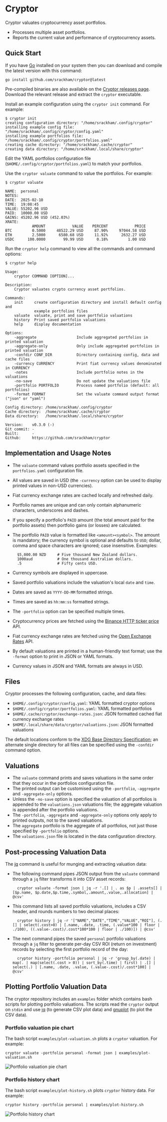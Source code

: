 # Cryptor

Cryptor valuates cryptocurrency asset portfolios.

-   Processes multiple asset portfolios.
-   Reports the current value and performance of cryptocurrency assets.

## Quick Start

If you have [Go](https://go.dev/) installed on your
system then you can download and compile the latest version with this command:

    go install github.com/srackham/cryptor@latest

Pre-compiled binaries are also available on the
[Cryptor releases page](https://github.com/srackham/cryptor/releases).
Download the relevant release and extract the `cryptor` executable.

Install an example configuration using the `cryptor init` command. For example:

```
$ cryptor init
creating configuration directory: "/home/srackham/.config/cryptor"
installing example config file: "/home/srackham/.config/cryptor/config.yaml"
installing example portfolios file: "/home/srackham/.config/cryptor/portfolios.yaml"
creating cache directory: "/home/srackham/.cache/cryptor"
creating data directory: "/home/srackham/.local/share/cryptor"
```

Edit the YAML portfolios configuration file (`$HOME/.config/cryptor/portfolios.yaml`) to match your portfolios.

Use the `cryptor valuate` command to value the portfolios. For example:

```
$ cryptor valuate

NAME:  personal
NOTES:
DATE:  2025-02-10
TIME:  19:08:45
VALUE: 55202.96 USD
PAID:  10000.00 USD
GAINS: 45202.96 USD (452.03%)
XRATE:
            AMOUNT            VALUE    PERCENT            PRICE
BTC         0.5000     48522.29 USD     87.90%     97044.58 USD
ETH         2.5000      6580.68 USD     11.92%      2632.27 USD
USDC      100.0000        99.99 USD      0.18%         1.00 USD
```

Run the `cryptor help` command to view all the commands and command options:

```
$ cryptor help

Usage:
    cryptor COMMAND [OPTION]...

Description:
    Cryptor valuates crypto currency asset portfolios.

Commands:
    init     create configuration directory and install default config and
             example portfolios files
    valuate  valuate, print and save portfolio valuations
    history  Print saved portfolio valuations
    help     display documentation

Options:
    -aggregate                  Include aggregated portfolios in printed valuation
    -aggregate-only             Only include aggregated portfolios in printed valuation
    -confdir CONF_DIR           Directory containing config, data and cache files
    -currency CURRENCY          Print fiat currency values denominated in CURRENCY
    -notes                      Include portfolio notes in the valuations
    -no-save                    Do not update the valuations file
    -portfolio PORTFOLIO        Process named portfolio (default: all portfolios)
    -format FORMAT              Set the valuate command output format ("json" or "yaml")

Config directory: /home/srackham/.config/cryptor
Cache directory:  /home/srackham/.cache/cryptor
Data directory:   /home/srackham/.local/share/cryptor

Version:    v0.3.0 (-)
Git commit: -
Built:      -
Github:     https://github.com/srackham/cryptor
```

## Implementation and Usage Notes

-   The `valuate` command values portfolio assets specified in the `portfolios.yaml` configuration file.
-   All values are saved in USD (the `-currency` option can be used to display printed values in non-USD currencies).
-   Fiat currency exchange rates are cached locally and refreshed daily.
-   Portfolio names are unique and can only contain alphanumeric characters, underscores and dashes.
-   If you specify a portfolio's `PAID` amount (the total amount paid for the portfolio assets) then portfolio gains (or losses) are calculated.
-   The portfolio `PAID` value is formatted like `<amount><symbol>`. The amount is mandatory; the currency symbol is optional and defaults to `USD`; dollar, comma and space characters are ignored; case insensitive. Examples:

          $5,000.00 NZD     # Five thousand New Zealand dollars.
          1000aud           # One thousand Australian dollars.
          .5                # Fifty cents USD.

-   Currency symbols are displayed in uppercase.
-   Saved portfolio valuations include the valuation's local `date` and `time`.
-   Dates are saved as `YYYY-DD-MM` formatted strings.
-   Times are saved as `hh:mm:ss` formatted strings.
-   The `-portfolio` option can be specified multiple times.
-   Cryptocurrency prices are fetched using the [Binance HTTP ticker price](https://github.com/binance/binance-spot-api-docs/blob/master/rest-api.md#symbol-price-ticker) API.
-   Fiat currency exchange rates are fetched using the [Open Exchange Rates](https://openexchangerates.org/) API.
-   By default valuations are printed in a human-friendly text format; use the `-format` option to print in JSON or YAML formats.
-   Currency values in JSON and YAML formats are always in USD.

## Files

Cryptor processes the following configuration, cache, and data files:

-   `$HOME/.config/cryptor/config.yaml`: YAML formatted cryptor options
-   `$HOME/.config/cryptor/portfolios.yaml`: YAML formatted portfolios
-   `$HOME/.cache/cryptor/exchange-rates.json`: JSON formatted cached fiat currency exchange rates
-   `$HOME/.local/share/data/cryptor/valuations.json`: JSON formatted valuations

The default locations conform to the [XDG Base Directory Specification](https://specifications.freedesktop.org/basedir-spec/latest/);
an alternate single directory for all files can be specified using the `-confdir` command option.

## Valuations

-   The `valuate` command prints and saves valuations in the same order that they occur in the portfolios configuration file.
-   The printed output can be customised using the `-portfolio`, `-aggregate` and `-aggregate-only` options.
-   Unless the `-no-save` option is specified the valuation of all portfolios is appended to the `valuations.json` valuations file; the aggregate valuation is appended after the portfolio valuations.
-   The `-portfolio`, `-aggregate` and `-aggregate-only` options only apply to printed outputs, not to the saved valuations.
-   The `aggregate` portfolio is the aggregate of all portfolios, not just those specified by `-portfolio` options.
-   The `valuations.json` file is located in the data configuration directory.

## Post-processing Valuation Data

The [jq](https://github.com/jqlang/jq) command is useful for munging and extracting valuation data:

-   The following command pipes JSON output from the `valuate` command through a `jq` filter transforms it into CSV asset records:

          cryptor valuate -format json | jq -r '.[] | . as $p | .assets[] | [$p.name, $p.date,$p.time,.symbol,.amount,.value,.allocation] | @csv'

-   This command lists all saved portfolio valuations, includes a CSV header, and rounds numbers to two decimal places:

          cryptor history | jq -r '["NAME","DATE","TIME","VALUE","ROI"], (.[] | select(.cost>0) | [.name, .date, .time, (.value*100 | floor | ./100), ((.value-.cost)/.cost*100*100 | floor | ./100)]) | @csv'

-   The next command pipes the saved `personal` portfolio valuations through a `jq` filter to generate per-day CSV ROI (return on investment) records by selecting the first portfolio record of the day:

          cryptor history -portfolio personal | jq -r 'group_by(.date) | map(. | map(select(.cost > 0)) | sort_by(.time) | first) | .[] | select(.) | [.name, .date, .value, (.value-.cost)/.cost*100] | @csv'

## Plotting Portfolio Valuation Data

The cryptor repository includes an `examples` folder which contains bash scripts for plotting portfolio valuations. The scripts read the `cryptor` output on `stdin` and use [jq](https://stedolan.github.io/jq/) (to generate CSV plot data) and [gnuplot](http://www.gnuplot.info/) (to plot the CSV data).

### Portfolio valuation pie chart
The bash script `examples/plot-valuation.sh` plots a `cryptor` valuation. For example:

    cryptor valuate -portfolio personal -format json | examples/plot-valuation.sh

![Portfolio valuation pie chart](valuation-plot.png)

### Portfolio history chart
The bash script `examples/plot-history.sh` plots `cryptor` history data. For example:

    cryptor history -portfolio personal | examples/plot-history.sh

![Portfolio history chart](history-plot.png)
